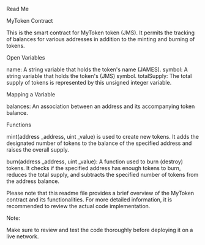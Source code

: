 Read Me

MyToken Contract

This is the smart contract for MyToken token (JMS). It permits the tracking of balances for various addresses in addition to the minting and burning of tokens.

Open Variables

name: A string variable that holds the token's name (JAMES).
symbol: A string variable that holds the token's (JMS) symbol.
totalSupply: The total supply of tokens is represented by this unsigned integer variable.

Mapping a Variable

balances: An association between an address and its accompanying token balance.

Functions

mint(address _address, uint _value) is used to create new tokens. It adds the designated number of tokens to the balance of the specified address and raises the overall supply.

burn(address _address, uint _value): A function used to burn (destroy) tokens. It checks if the specified address has enough tokens to burn, reduces the total supply, and subtracts the specified number of tokens from the address balance.

Please note that this readme file provides a brief overview of the MyToken contract and its functionalities. For more detailed information, it is recommended to review the actual code implementation.

Note:

 Make sure to review and test the code thoroughly before deploying it on a live network.
